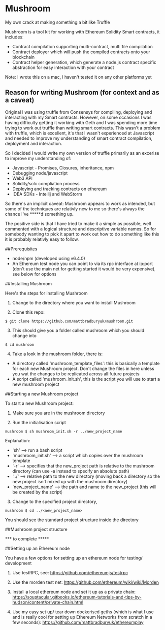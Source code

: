 # Mushroom
My own crack at making something a bit like Truffle

Mushroom is a tool kit for working with Ethereum Solidity Smart contracts, it includes:

* Contract compilation supporting multi-contract, multi file compilation
* Contract deployer which will push the compiled contracts onto your blockchain
* Contract helper generation, which generate a node.js contract specific abstraction for easy interaction with your contract
 
 Note: I wrote this on a mac, I haven't tested it on any other platforms yet
 
## Reason for writing Mushroom (for context and as a caveat)

Original I was using truffle from Consensys for compiling, deploying and interacting with my Smart contracts. However, on some occasions I was having difficulty getting it working with Geth and I was spending more time trying to work out truffle than writing smart contracts. This wasn't a problem with truffle, which is excellent, it's that I wasn't experienced at Javascript and needed to improve my understanding of smart contract compilation, deployment and interaction.
  
 So I decided I would write my own version of truffle primarily as an excerise to improve my understanding of:
 * Javascript - Promises, Closures, inheritance, npm
 * Debugging node/javascript
 * Web3 API
 * Solidity/solc compliation process
 * Deploying and tracking contracts on ethereum
 * IDEA SDKs - Intellij and WebStorm
 
So there's an implicit caveat: Mushroom appears to work as intended, but some of the techniques are relativly new to me so there's always the chance I've *****d something up.

The positive side is that I have tried to make it a simple as possible, well commented with a logical structure and descriptive variable names. So for somebody wanting to pick it apart to work out how to do something like this it is probably relativly easy to follow. 
 
 

 
##Prerequisites
* node/npm (developed using v6.4.0)
* An Ethereum test node you can point to via its rpc interface at ip:port (don't use the main net for getting started it would be very expensive), see below for options
 
##Installing Mushroom

Here's the steps for installing Mushroom
 
 1) Change to the directory where you want to install Mushroom 
 
 2) Clone this repo:
 ```
 $ git clone https://github.com/mattbradburyuk/mushroom.git
 
 ```
 3) This should give you a folder called mushroom which you should change into
 ```
 $ cd mushroom
 ```
 4) Take a look in the mushroom folder, there is: 
 * A directory called 'mushroom_template_files': this is basically a template for each new Mushroom project. Don't change the files in here unless you wat the changes to be replicated across all future projects 
 * A script called 'mushroom_init.sh', this is the script you will use to start a new mushroom project
 
##Starting a new Mushroom project 
 
To start a new Mushroom project: 
 
 1) Make sure you are in the mushroom directory
 
 2) Run the initialisation script
```
mushroom $ sh mushroom_init.sh -r ../new_project_name
```
Explanation:
 * 'sh' --> run a bash script
 * 'mushroom_init.sh' --> a script which copies over the mushroom template
 * '-r' --> specifies that the new_project path is relative to the mushroom directory
                    (can use -a instead to specify an absolute path)
 * '../' --> relative path to the new directory (moving back a directory so the new project isn't mixed up with the mushroom directory)
 * 'new_project_name' --> the path and name to the new_project (this will be created by the script) 
 
 3) Change to the specified project directory,
 ```
 mushroom $ cd ../<new_project_name>
 ```
  
You should see the standard project structure inside the directory
 
 
##Mushroom project structure
 
 
 
 *** to complete *****
 
 
 
 
 
 
 
 
 
 
 
 
 
 
 
 
##Setting up an Ethereum node
 
You have a few options for setting up an ethereum node for testing/ development
 
 1) Use testRPC, see: https://github.com/ethereumjs/testrpc
 
 2) Use the morden test net: https://github.com/ethereum/wiki/wiki/Morden
 
 3) Install a local ethereum node and set it up as a private chain: https://souptacular.gitbooks.io/ethereum-tutorials-and-tips-by-hudson/content/private-chain.html
 
 4) Use my easy set up/ tear down dockerised geths (which is what I use and is really cool for setting up Ethereum Networks from scratch in a few seconds): https://github.com/mattbradburyuk/ethereumplay